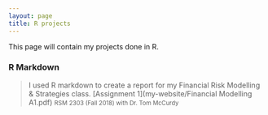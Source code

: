 ```yaml
---
layout: page
title: R projects
---
```

This page will contain my projects done in R.

### R Markdown

> I used R markdown to create a report for my Financial Risk Modelling & Strategies class. 
[Assignment 1](my-website/Financial Modelling A1.pdf)
> <small> RSM 2303 (Fall 2018) with Dr. Tom McCurdy </small>

